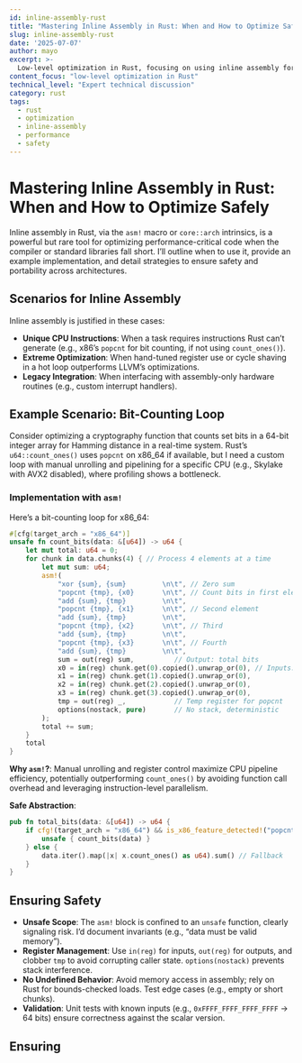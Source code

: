 ```yaml
---
id: inline-assembly-rust
title: "Mastering Inline Assembly in Rust: When and How to Optimize Safely"
slug: inline-assembly-rust
date: '2025-07-07'
author: mayo
excerpt: >-
  Low-level optimization in Rust, focusing on using inline assembly for performance-critical tasks
content_focus: "low-level optimization in Rust"
technical_level: "Expert technical discussion"
category: rust
tags:
  - rust
  - optimization
  - inline-assembly
  - performance
  - safety
---
```


# Mastering Inline Assembly in Rust: When and How to Optimize Safely

Inline assembly in Rust, via the `asm!` macro or `core::arch` intrinsics, is a powerful but rare tool for optimizing performance-critical code when the compiler or standard libraries fall short. I’ll outline when to use it, provide an example implementation, and detail strategies to ensure safety and portability across architectures.

## Scenarios for Inline Assembly

Inline assembly is justified in these cases:
- **Unique CPU Instructions**: When a task requires instructions Rust can’t generate (e.g., x86’s `popcnt` for bit counting, if not using `count_ones()`).
- **Extreme Optimization**: When hand-tuned register use or cycle shaving in a hot loop outperforms LLVM’s optimizations.
- **Legacy Integration**: When interfacing with assembly-only hardware routines (e.g., custom interrupt handlers).

## Example Scenario: Bit-Counting Loop

Consider optimizing a cryptography function that counts set bits in a 64-bit integer array for Hamming distance in a real-time system. Rust’s `u64::count_ones()` uses `popcnt` on x86_64 if available, but I need a custom loop with manual unrolling and pipelining for a specific CPU (e.g., Skylake with AVX2 disabled), where profiling shows a bottleneck.

### Implementation with `asm!`

Here’s a bit-counting loop for x86_64:

```rust
#[cfg(target_arch = "x86_64")]
unsafe fn count_bits(data: &[u64]) -> u64 {
    let mut total: u64 = 0;
    for chunk in data.chunks(4) { // Process 4 elements at a time
        let mut sum: u64;
        asm!(
            "xor {sum}, {sum}         \n\t", // Zero sum
            "popcnt {tmp}, {x0}       \n\t", // Count bits in first element
            "add {sum}, {tmp}         \n\t",
            "popcnt {tmp}, {x1}       \n\t", // Second element
            "add {sum}, {tmp}         \n\t",
            "popcnt {tmp}, {x2}       \n\t", // Third
            "add {sum}, {tmp}         \n\t",
            "popcnt {tmp}, {x3}       \n\t", // Fourth
            "add {sum}, {tmp}         \n\t",
            sum = out(reg) sum,          // Output: total bits
            x0 = in(reg) chunk.get(0).copied().unwrap_or(0), // Inputs: 4 elements
            x1 = in(reg) chunk.get(1).copied().unwrap_or(0),
            x2 = in(reg) chunk.get(2).copied().unwrap_or(0),
            x3 = in(reg) chunk.get(3).copied().unwrap_or(0),
            tmp = out(reg) _,            // Temp register for popcnt
            options(nostack, pure)       // No stack, deterministic
        );
        total += sum;
    }
    total
}
```

**Why `asm!`?**: Manual unrolling and register control maximize CPU pipeline efficiency, potentially outperforming `count_ones()` by avoiding function call overhead and leveraging instruction-level parallelism.

**Safe Abstraction**:
```rust
pub fn total_bits(data: &[u64]) -> u64 {
    if cfg!(target_arch = "x86_64") && is_x86_feature_detected!("popcnt") {
        unsafe { count_bits(data) }
    } else {
        data.iter().map(|x| x.count_ones() as u64).sum() // Fallback
    }
}
```

## Ensuring Safety

- **Unsafe Scope**: The `asm!` block is confined to an `unsafe` function, clearly signaling risk. I’d document invariants (e.g., “data must be valid memory”).
- **Register Management**: Use `in(reg)` for inputs, `out(reg)` for outputs, and clobber `tmp` to avoid corrupting caller state. `options(nostack)` prevents stack interference.
- **No Undefined Behavior**: Avoid memory access in assembly; rely on Rust for bounds-checked loads. Test edge cases (e.g., empty or short chunks).
- **Validation**: Unit tests with known inputs (e.g., `0xFFFF_FFFF_FFFF_FFFF` → 64 bits) ensure correctness against the scalar version.

## Ensuring
